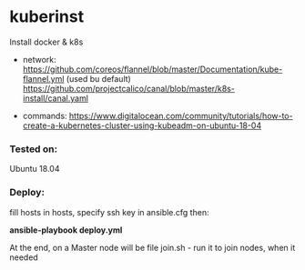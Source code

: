 # kuberinst
Install docker &amp; k8s

- network:
https://github.com/coreos/flannel/blob/master/Documentation/kube-flannel.yml (used bu default)
https://github.com/projectcalico/canal/blob/master/k8s-install/canal.yaml

- commands:
https://www.digitalocean.com/community/tutorials/how-to-create-a-kubernetes-cluster-using-kubeadm-on-ubuntu-18-04


### Tested on:
 Ubuntu 18.04

### Deploy:
 fill hosts in hosts, specify ssh key in ansible.cfg then:
 
 **ansible-playbook deploy.yml**

 At the end, on a Master node will be file join.sh - run it to join nodes, when it needed

